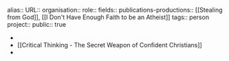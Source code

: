 alias::
URL::
organisation::
role::
fields::
publications-productions:: [[Stealing from God]], [[I Don't Have Enough Faith to be an Atheist]] 
tags:: person
project::
public:: true

-
- [[Critical Thinking - The Secret Weapon of Confident Christians]]
-